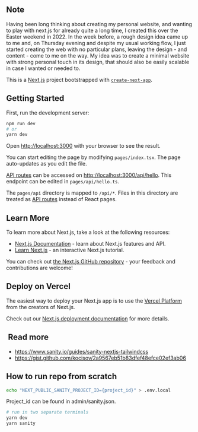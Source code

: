 ## Note

Having been long thinking about creating my personal website, and wanting to play with next.js for already quite a long time, I created this over the Easter weekend in 2022. In the week before, a rough design idea came up to me and, on Thursday evening and despite my usual working flow, I just started creating the web with no particular plans, leaving the design - and content - come to me on the way. My idea was to create a minimal website with strong personal touch in its design, that should also be easily scalable in case I wanted or needed to.

This is a [Next.js](https://nextjs.org/) project bootstrapped with [`create-next-app`](https://github.com/vercel/next.js/tree/canary/packages/create-next-app).

## Getting Started

First, run the development server:

```bash
npm run dev
# or
yarn dev
```

Open [http://localhost:3000](http://localhost:3000) with your browser to see the result.

You can start editing the page by modifying `pages/index.tsx`. The page auto-updates as you edit the file.

[API routes](https://nextjs.org/docs/api-routes/introduction) can be accessed on [http://localhost:3000/api/hello](http://localhost:3000/api/hello). This endpoint can be edited in `pages/api/hello.ts`.

The `pages/api` directory is mapped to `/api/*`. Files in this directory are treated as [API routes](https://nextjs.org/docs/api-routes/introduction) instead of React pages.

## Learn More

To learn more about Next.js, take a look at the following resources:

- [Next.js Documentation](https://nextjs.org/docs) - learn about Next.js features and API.
- [Learn Next.js](https://nextjs.org/learn) - an interactive Next.js tutorial.

You can check out [the Next.js GitHub repository](https://github.com/vercel/next.js/) - your feedback and contributions are welcome!

## Deploy on Vercel

The easiest way to deploy your Next.js app is to use the [Vercel Platform](https://vercel.com/new?utm_medium=default-template&filter=next.js&utm_source=create-next-app&utm_campaign=create-next-app-readme) from the creators of Next.js.

Check out our [Next.js deployment documentation](https://nextjs.org/docs/deployment) for more details.

##  Read more

- <https://www.sanity.io/guides/sanity-nextjs-tailwindcss>
- <https://gist.github.com/kocisov/2a9567eb51b83dfef48efce02ef3ab06>

## How to run repo from scratch

```sh
echo "NEXT_PUBLIC_SANITY_PROJECT_ID={project_id}" > .env.local
```

Project_id can be found in admin/sanity.json.

```sh
# run in two separate terminals
yarn dev
yarn sanity
```
